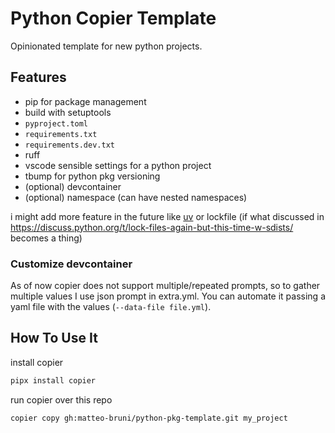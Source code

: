 # Python Copier Template

Opinionated template for new python projects.

## Features 

- pip for package management
- build with setuptools 
- `pyproject.toml` 
- `requirements.txt`
- `requirements.dev.txt`
- ruff
- vscode sensible settings for a python project
- tbump for python pkg versioning
- (optional) devcontainer
- (optional) namespace (can have nested namespaces)

i might add more feature in the future like [uv](https://github.com/astral-sh/uv) or lockfile (if what discussed in https://discuss.python.org/t/lock-files-again-but-this-time-w-sdists/ becomes a thing)


### Customize devcontainer

As of now copier does not support multiple/repeated prompts, so to gather multiple values I use json prompt in extra.yml. You can automate it passing a yaml file with the values (`--data-file file.yml`).

## How To Use It

install copier

```bash
pipx install copier
```

run copier over this repo
```bash
copier copy gh:matteo-bruni/python-pkg-template.git my_project
```
